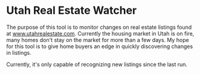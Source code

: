 # Utah Real Estate Watcher

The purpose of this tool is to monitor changes on real estate listings found at www.utahrealestate.com. Currently the housing market in Utah is on fire, many homes don't stay on the market for more than a few days. My hope for this tool is to give home buyers an edge in quickly discovering changes in listings.

Currently, it's only capable of recognizing new listings since the last run.